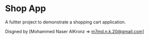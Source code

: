 # Shop App

A fultter project to demonstrate a shopping cart application.

Disgned by [Mohammed Naser AlKronz => m7md.n.k.20@gmail.com]